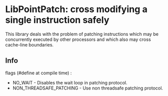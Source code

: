 LibPointPatch: cross modifying a single instruction safely
==========================================================

This library deals with the problem of patching instructions which may
be concurrently executed by other processors and which also may cross
cache-line boundaries.





Info
---- 

flags (#define at compile time) : 
 * NO_WAIT - Disables the wait loop in patching protocol.
 * NON_THREADSAFE_PATCHING - Use non threadsafe patching protocol.